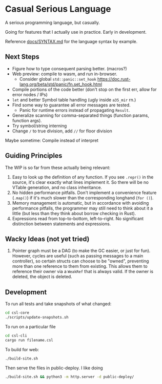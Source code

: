 # Casual Serious Language

A serious programming language, but casually.

Going for features that I actually use in practice. Early in development.

Reference [docs/SYNTAX.md](/docs/SYNTAX.md) for the language syntax by example.

## Next Steps

- Figure how to type consequent parsing better. (macros?)
- Web preview: compile to wasm, and run in-browser.
  - Consider global `std::panic::set_hook` https://doc.rust-lang.org/beta/std/panic/fn.set_hook.html
- Compile portions of the code better (don't stop on the first err, allow for error nodes / IPs)
- `let` and better Symbol table handling (ugly inside `a35_mir` rn.)
- Find some way to guarantee all error messages are tested.
  - Panic for runtime errors instead of propagating `Result`.
- Generalize scanning for comma-separated things (function params, function args).
- Try symbol/string interning
- Change `/` to true division, add `//` for floor division

Maybe sometime: Compile instead of interpret

## Guiding Principles

The WIP is so far from these actually being relevant:

1. Easy to look up the definition of any function. If you see `.repr()` in the source, it's clear exactly what lines implement it. So there will be no VTable generation, and no class inheritance.
2. No hidden performance pitfalls. Don't implement a convenience feature (`.map()`) if it's much slower than the corresponding longhand (`for ()`).
3. Memory management is automatic, but in accordance with avoiding performance pitfalls, the programmer may still need to think about it a little (but less than they think about borrow checking in Rust).
4. Expressions read from top-to-bottom, left-to-right. No significant distinction between statements and expressions.

## Wacky Ideas (not yet tried)

1. Pointer graph must be a DAG (to make the GC easier, or just for fun). However, cycles are useful (such as passing messages to a main controller), so certain structs can choose to be "owned", preventing more than one reference to them from existing. This allows them to reference their owner via a `WeakRef` that is always valid. If the owner is deleted, the object is deleted.

## Development

To run all tests and take snapshots of what changed:

```sh
cd csl-core
./scripts/update-snapshots.sh
```

To run on a particular file

```sh
cd csl-cli
cargo run filename.csl
```

To build for web:

```sh
./build-site.sh
```

Then serve the files in public-deploy. I like doing

```sh
./build-site.sh && python3 -m http.server -d public-deploy/
```
